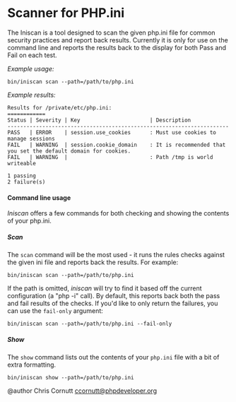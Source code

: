 Scanner for PHP.ini
===========================

The Iniscan is a tool designed to scan the given php.ini file for common security practices
and report back results. Currently it is only for use on the command line and reports the 
results back to the display for both Pass and Fail on each test.

*Example usage:*

`bin/iniscan scan --path=/path/to/php.ini`


*Example results:*

```
Results for /private/etc/php.ini:
============
Status | Severity | Key                      | Description
----------------------------------------------------------------------
PASS   | ERROR    | session.use_cookies      : Must use cookies to manage sessions
FAIL   | WARNING  | session.cookie_domain    : It is recommended that you set the default domain for cookies.
FAIL   | WARNING  |                          : Path /tmp is world writeable

1 passing
2 failure(s)
```

#### Command line usage

*Iniscan* offers a few commands for both checking and showing the contents of your php.ini.

##### Scan

The `scan` command will be the most used - it runs the rules checks against the given ini file and reports back the results. For example:

`bin/iniscan scan --path=/path/to/php.ini`

If the path is omitted, *iniscan* will try to find it based off the current configuration (a "php -i" call). By default, this reports back both the pass and fail results of the checks. If you'd like to only return the failures, you can use the `fail-only` argument:

`bin/iniscan scan --path=/path/to/php.ini --fail-only`

##### Show

The `show` command lists out the contents of your `php.ini` file with a bit of extra formatting.

`bin/iniscan show --path=/path/to/php.ini`


@author Chris Cornutt <ccornutt@phpdeveloper.org>
